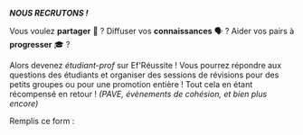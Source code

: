 ***NOUS RECRUTONS !***

Vous voulez __partager__ 🤝 ? Diffuser vos __connaissances__ 🗣 ? Aider vos pairs à __progresser__ 🎓 ?

Alors devenez *étudiant-prof* sur Ef'Réussite !
Vous pourrez répondre aux questions des étudiants et organiser des sessions de révisions pour des petits groupes ou pour une promotion entière ! Tout cela en étant récompensé en retour ! *(PAVE, évènements de cohésion, et bien plus encore)*

Remplis ce form :
